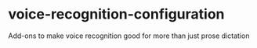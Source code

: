 # voice-recognition-configuration
Add-ons to make voice recognition good for more than just prose dictation
